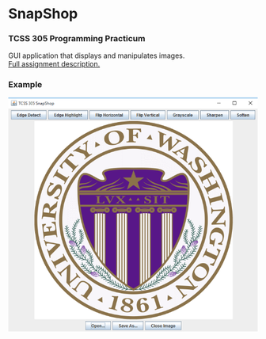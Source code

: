 # SnapShop
### TCSS 305 Programming Practicum  

GUI application that displays and manipulates images.  
[Full assignment description.](https://www.dropbox.com/s/sfseycdddrwfsla/hw4-snapshop.pdf?dl=0)

### Example
<a href="url"><img src="output.png"></a>
